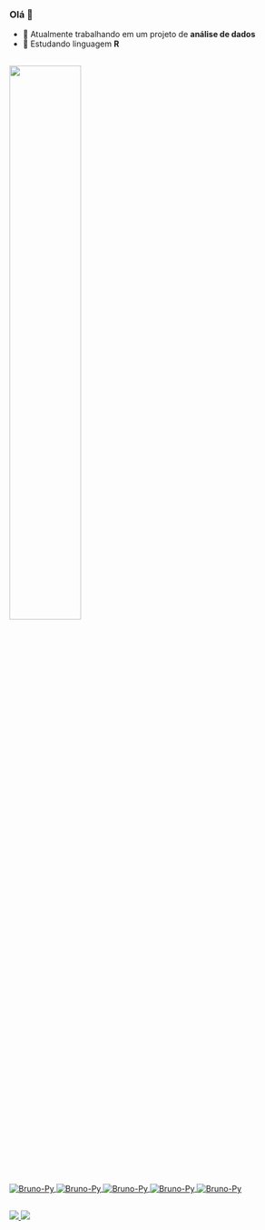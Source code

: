 ### Olá 👋

- 🔭 Atualmente trabalhando em um projeto de **análise de dados** 
- 🌱 Estudando linguagem **R**

##

<div align="left">
  <a href="https://github.com/bccalegari">
  <img width="50%" src="https://github-readme-stats.vercel.app/api?username=bccalegari&show_icons=true&theme=gotham&include_all_commits=true&count_private=true"/>
</div>

</div>
<div style="display: inline_block"><br>
  <img align="center" alt="Bruno-Py"  heigth="20%" src="https://img.shields.io/badge/Python-14354C?style=for-the-badge&logo=python&logoColor=white">
  <img align="center" alt="Bruno-Py" src="https://img.shields.io/badge/R-276DC3?style=for-the-badge&logo=r&logoColor=white">
  <img align="center" alt="Bruno-Py" src="https://img.shields.io/badge/MySQL-00000F?style=for-the-badge&logo=mysql&logoColor=white">
  <img align="center" alt="Bruno-Py" src="https://img.shields.io/badge/Microsoft_SQL_Server-CC2927?style=for-the-badge&logo=microsoft-sql-server&logoColor=white">
  <img align="center" alt="Bruno-Py" src="https://img.shields.io/badge/PostgreSQL-316192?style=for-the-badge&logo=postgresql&logoColor=white">
</div>

##

<div> 
  <a href = "mailto:brunocostacallegari@gmail.com"><img src="https://img.shields.io/badge/Gmail-D14836?style=for-the-badge&logo=gmail&logoColor=white">
  <a href="https://www.linkedin.com/in/bruno-da-costa-calegari-25b896228/" target="_blank"><img src="https://img.shields.io/badge/-LinkedIn-%230077B5?style=for-the-badge&logo=linkedin&logoColor=white" target="_blank"></a> 
